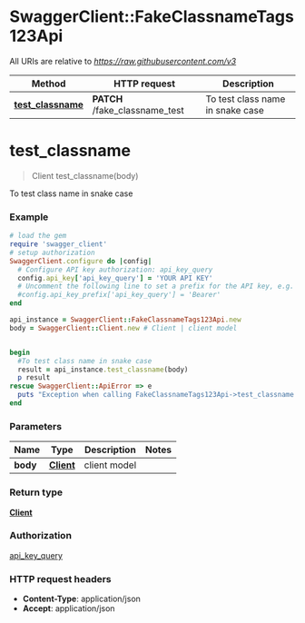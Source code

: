 # SwaggerClient::FakeClassnameTags123Api

All URIs are relative to *https://raw.githubusercontent.com/v3*

Method | HTTP request | Description
------------- | ------------- | -------------
[**test_classname**](FakeClassnameTags123Api.md#test_classname) | **PATCH** /fake_classname_test | To test class name in snake case

# **test_classname**
> Client test_classname(body)

To test class name in snake case

### Example
```ruby
# load the gem
require 'swagger_client'
# setup authorization
SwaggerClient.configure do |config|
  # Configure API key authorization: api_key_query
  config.api_key['api_key_query'] = 'YOUR API KEY'
  # Uncomment the following line to set a prefix for the API key, e.g. 'Bearer' (defaults to nil)
  #config.api_key_prefix['api_key_query'] = 'Bearer'
end

api_instance = SwaggerClient::FakeClassnameTags123Api.new
body = SwaggerClient::Client.new # Client | client model


begin
  #To test class name in snake case
  result = api_instance.test_classname(body)
  p result
rescue SwaggerClient::ApiError => e
  puts "Exception when calling FakeClassnameTags123Api->test_classname: #{e}"
end
```

### Parameters

Name | Type | Description  | Notes
------------- | ------------- | ------------- | -------------
 **body** | [**Client**](Client.md)| client model | 

### Return type

[**Client**](Client.md)

### Authorization

[api_key_query](../README.md#api_key_query)

### HTTP request headers

 - **Content-Type**: application/json
 - **Accept**: application/json



